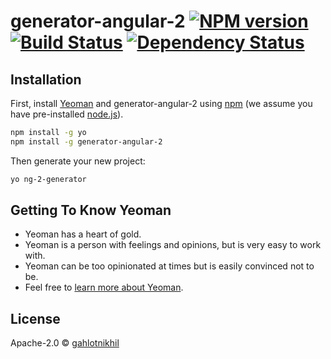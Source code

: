# generator-angular-2 [![NPM version][npm-image]][npm-url] [![Build Status][travis-image]][travis-url] [![Dependency Status][daviddm-image]][daviddm-url]
> 

## Installation

First, install [Yeoman](http://yeoman.io) and generator-angular-2 using [npm](https://www.npmjs.com/) (we assume you have pre-installed [node.js](https://nodejs.org/)).

```bash
npm install -g yo
npm install -g generator-angular-2
```

Then generate your new project:

```bash
yo ng-2-generator
```

## Getting To Know Yeoman

 * Yeoman has a heart of gold.
 * Yeoman is a person with feelings and opinions, but is very easy to work with.
 * Yeoman can be too opinionated at times but is easily convinced not to be.
 * Feel free to [learn more about Yeoman](http://yeoman.io/).

## License

Apache-2.0 © [gahlotnikhil]()


[npm-image]: https://badge.fury.io/js/generator-angular-2.svg
[npm-url]: https://npmjs.org/package/generator-angular-2
[travis-image]: https://travis-ci.org/gahlotnikhil/generator-angular-2.svg?branch=master
[travis-url]: https://travis-ci.org/gahlotnikhil/generator-angular-2
[daviddm-image]: https://david-dm.org/gahlotnikhil/generator-angular-2.svg?theme=shields.io
[daviddm-url]: https://david-dm.org/gahlotnikhil/generator-angular-2
